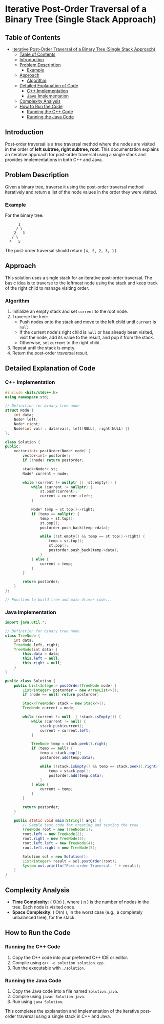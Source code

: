 # Iterative Post-Order Traversal of a Binary Tree (Single Stack Approach)

## Table of Contents

- [Iterative Post-Order Traversal of a Binary Tree (Single Stack Approach)](#iterative-post-order-traversal-of-a-binary-tree-single-stack-approach)
  - [Table of Contents](#table-of-contents)
  - [Introduction](#introduction)
  - [Problem Description](#problem-description)
    - [Example](#example)
  - [Approach](#approach)
    - [Algorithm](#algorithm)
  - [Detailed Explanation of Code](#detailed-explanation-of-code)
    - [C++ Implementation](#c-implementation)
    - [Java Implementation](#java-implementation)
  - [Complexity Analysis](#complexity-analysis)
  - [How to Run the Code](#how-to-run-the-code)
    - [Running the C++ Code](#running-the-c-code)
    - [Running the Java Code](#running-the-java-code)

## Introduction

Post-order traversal is a tree traversal method where the nodes are visited in the order of **left subtree, right subtree, root**. This documentation explains an iterative approach for post-order traversal using a single stack and provides implementations in both C++ and Java.

## Problem Description

Given a binary tree, traverse it using the post-order traversal method iteratively and return a list of the node values in the order they were visited.

### Example

For the binary tree:

```plaintext
      1
     / \
    2   3
   / \
  4   5
```

The post-order traversal should return `[4, 5, 2, 3, 1]`.

## Approach

This solution uses a single stack for an iterative post-order traversal. The basic idea is to traverse to the leftmost node using the stack and keep track of the right child to manage visiting order.

### Algorithm

1. Initialize an empty stack and set `current` to the root node.
2. Traverse the tree:
   - Push nodes onto the stack and move to the left child until `current` is `null`.
   - If the current node's right child is `null` or has already been visited, visit the node, add its value to the result, and pop it from the stack.
   - Otherwise, set `current` to the right child.
3. Repeat until the stack is empty.
4. Return the post-order traversal result.

## Detailed Explanation of Code

### C++ Implementation

```cpp
#include <bits/stdc++.h>
using namespace std;

// Definition for binary tree node
struct Node {
    int data;
    Node* left;
    Node* right;
    Node(int val) : data(val), left(NULL), right(NULL) {}
};

class Solution {
public:
    vector<int> postOrder(Node* node) {
        vector<int> postorder;
        if (!node) return postorder;

        stack<Node*> st;
        Node* current = node;

        while (current != nullptr || !st.empty()) {
            while (current != nullptr) {
                st.push(current);
                current = current->left;
            }

            Node* temp = st.top()->right;
            if (temp == nullptr) {
                temp = st.top();
                st.pop();
                postorder.push_back(temp->data);

                while (!st.empty() && temp == st.top()->right) {
                    temp = st.top();
                    st.pop();
                    postorder.push_back(temp->data);
                }
            } else {
                current = temp;
            }
        }

        return postorder;
    }
};

// Function to build tree and main driver code...
```

### Java Implementation

```java
import java.util.*;

// Definition for binary tree node
class TreeNode {
    int data;
    TreeNode left, right;
    TreeNode(int data) {
        this.data = data;
        this.left = null;
        this.right = null;
    }
}

public class Solution {
    public List<Integer> postOrder(TreeNode node) {
        List<Integer> postorder = new ArrayList<>();
        if (node == null) return postorder;

        Stack<TreeNode> stack = new Stack<>();
        TreeNode current = node;

        while (current != null || !stack.isEmpty()) {
            while (current != null) {
                stack.push(current);
                current = current.left;
            }

            TreeNode temp = stack.peek().right;
            if (temp == null) {
                temp = stack.pop();
                postorder.add(temp.data);

                while (!stack.isEmpty() && temp == stack.peek().right) {
                    temp = stack.pop();
                    postorder.add(temp.data);
                }
            } else {
                current = temp;
            }
        }

        return postorder;
    }

    public static void main(String[] args) {
        // Sample test code for creating and testing the tree
        TreeNode root = new TreeNode(1);
        root.left = new TreeNode(2);
        root.right = new TreeNode(3);
        root.left.left = new TreeNode(4);
        root.left.right = new TreeNode(5);

        Solution sol = new Solution();
        List<Integer> result = sol.postOrder(root);
        System.out.println("Post-order Traversal: " + result);
    }
}
```

## Complexity Analysis

- **Time Complexity**: \( O(n) \), where \( n \) is the number of nodes in the tree. Each node is visited once.
- **Space Complexity**: \( O(n) \), in the worst case (e.g., a completely unbalanced tree), for the stack.

## How to Run the Code

### Running the C++ Code

1. Copy the C++ code into your preferred C++ IDE or editor.
2. Compile using `g++ -o solution solution.cpp`.
3. Run the executable with `./solution`.

### Running the Java Code

1. Copy the Java code into a file named `Solution.java`.
2. Compile using `javac Solution.java`.
3. Run using `java Solution`.

This completes the explanation and implementation of the iterative post-order traversal using a single stack in C++ and Java.
